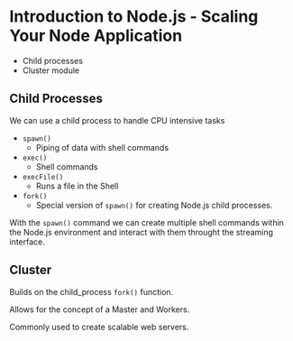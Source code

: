 # Introduction to Node.js - Scaling Your Node Application

- Child processes
- Cluster module

## Child Processes

We can use a child process to handle CPU intensive tasks

- `spawn()`
  - Piping of data with shell commands
- `exec()`
  - Shell commands
- `execFile()`
  - Runs a file in the Shell
- `fork()`
  - Special version of `spawn()` for creating Node.js child processes.

With the `spawn()` command we can create multiple shell commands within
the Node.js environment and interact with them throught the streaming interface.

## Cluster

Builds on the child_process `fork()` function.

Allows for the concept of a Master and Workers.

Commonly used to create scalable web servers.
